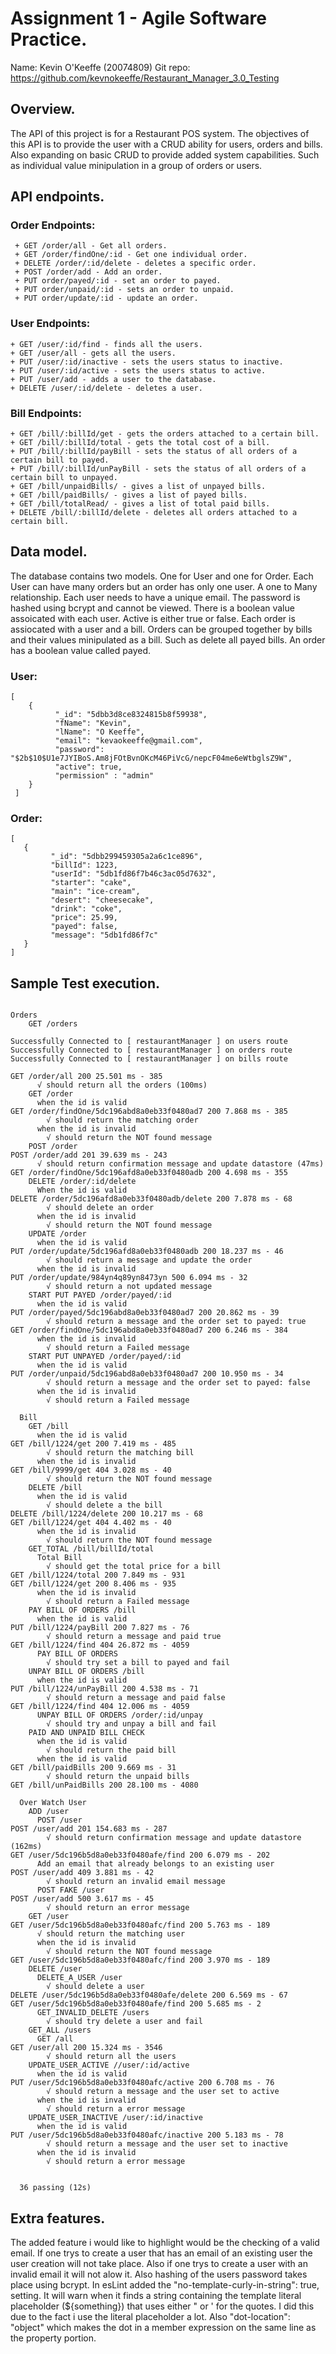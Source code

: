 # Assignment 1 - Agile Software Practice.

Name: Kevin O'Keeffe (20074809)
Git repo: https://github.com/kevnokeeffe/Restaurant_Manager_3.0_Testing

## Overview.

The API of this project is for a Restaurant POS system. The objectives of this API is to provide the user with a CRUD ability for users, orders and bills. Also expanding on basic CRUD to provide added system capabilities. Such as individual value minipulation in a group of orders or users.

## API endpoints.

### Order Endpoints:
~~~
 + GET /order/all - Get all orders.
 + GET /order/findOne/:id - Get one individual order.
 + DELETE /order/:id/delete - deletes a specific order.
 + POST /order/add - Add an order.
 + PUT order/payed/:id - set an order to payed.
 + PUT order/unpaid/:id - sets an order to unpaid.
 + PUT order/update/:id - update an order.
~~~
### User Endpoints:
~~~
+ GET /user/:id/find - finds all the users.
+ GET /user/all - gets all the users.
+ PUT /user/:id/inactive - sets the users status to inactive.
+ PUT /user/:id/active - sets the users status to active.
+ PUT /user/add - adds a user to the database.
+ DELETE /user/:id/delete - deletes a user.
~~~
### Bill Endpoints:
~~~
+ GET /bill/:billId/get - gets the orders attached to a certain bill.
+ GET /bill/:billId/total - gets the total cost of a bill.
+ PUT /bill/:billId/payBill - sets the status of all orders of a certain bill to payed.
+ PUT /bill/:billId/unPayBill - sets the status of all orders of a certain bill to unpayed.
+ GET /bill/unpaidBills/ - gives a list of unpayed bills.
+ GET /bill/paidBills/ - gives a list of payed bills.
+ GET /bill/totalRead/ - gives a list of total paid bills.
+ DELETE /bill/:billId/delete - deletes all orders attached to a certain bill.
~~~

## Data model.

The database contains two models. One for User and one for Order. Each User can have many orders but an order has only one user. A one to Many relationship.
Each user needs to have a unique email. The password is hashed using bcrypt and cannot be viewed. There is a boolean value assoicated with each user. Active is either true or false.
Each order is assiocated with a user and a bill. Orders can be grouped together by bills and their values minipulated as a bill. Such as delete all payed bills. An order has a boolean value called payed. 

### User:
~~~
[
    {
          "_id": "5dbb3d8ce8324815b8f59938",
          "fName": "Kevin",
          "lName": "O Keeffe",
          "email": "kevaokeeffe@gmail.com",
          "password": "$2b$10$U1e7JYIBoS.Am8jFOtBvnOKcM46PiVcG/nepcF04me6eWtbglsZ9W",
          "active": true,
          "permission" : "admin"
    }
 ]
 ~~~
 ### Order:
 ~~~
 [
    {
          "_id": "5dbb299459305a2a6c1ce896",
          "billId": 1223,
          "userId": "5db1fd86f7b46c3ac05d7632",
          "starter": "cake",
          "main": "ice-cream",
          "desert": "cheesecake",
          "drink": "coke",
          "price": 25.99,
          "payed": false,
          "message": "5db1fd86f7c"
    }
 ]
 ~~~
## Sample Test execution.

~~~~~~~~~~~~~~~~~~~~~~~~~~~~~~~~~~~~~~~~~~~~~~~~~~~~~~~~~~~~~~~~~~~~~~~~~~~~~

Orders
    GET /orders
    
Successfully Connected to [ restaurantManager ] on users route
Successfully Connected to [ restaurantManager ] on orders route
Successfully Connected to [ restaurantManager ] on bills route

GET /order/all 200 25.501 ms - 385
      √ should return all the orders (100ms)
    GET /order
      when the id is valid
GET /order/findOne/5dc196abd8a0eb33f0480ad7 200 7.868 ms - 385
        √ should return the matching order
      when the id is invalid
        √ should return the NOT found message
    POST /order
POST /order/add 201 39.639 ms - 243
      √ should return confirmation message and update datastore (47ms)
GET /order/findOne/5dc196afd8a0eb33f0480adb 200 4.698 ms - 355
    DELETE /order/:id/delete
      When the id is valid
DELETE /order/5dc196afd8a0eb33f0480adb/delete 200 7.878 ms - 68
        √ should delete an order
      when the id is invalid
        √ should return the NOT found message
    UPDATE /order
      when the id is valid
PUT /order/update/5dc196afd8a0eb33f0480adb 200 18.237 ms - 46
        √ should return a message and update the order
      when the id is invalid
PUT /order/update/984yn4q89yn8473yn 500 6.094 ms - 32
        √ should return a not updated message
    START PUT PAYED /order/payed/:id
      when the id is valid
PUT /order/payed/5dc196abd8a0eb33f0480ad7 200 20.862 ms - 39
        √ should return a message and the order set to payed: true
GET /order/findOne/5dc196abd8a0eb33f0480ad7 200 6.246 ms - 384
      when the id is invalid
        √ should return a Failed message
    START PUT UNPAYED /order/payed/:id
      when the id is valid
PUT /order/unpaid/5dc196abd8a0eb33f0480ad7 200 10.950 ms - 34
        √ should return a message and the order set to payed: false
      when the id is invalid
        √ should return a Failed message

  Bill
    GET /bill
      when the id is valid
GET /bill/1224/get 200 7.419 ms - 485
        √ should return the matching bill
      when the id is invalid
GET /bill/9999/get 404 3.028 ms - 40
        √ should return the NOT found message
    DELETE /bill
      when the id is valid
        √ should delete a the bill
DELETE /bill/1224/delete 200 10.217 ms - 68
GET /bill/1224/get 404 4.402 ms - 40
      when the id is invalid
        √ should return the NOT found message
    GET_TOTAL /bill/billId/total
      Total Bill
        √ should get the total price for a bill
GET /bill/1224/total 200 7.849 ms - 931
GET /bill/1224/get 200 8.406 ms - 935
      when the id is invalid
        √ should return a Failed message
    PAY BILL OF ORDERS /bill
      when the id is valid
PUT /bill/1224/payBill 200 7.827 ms - 76
        √ should return a message and paid true
GET /bill/1224/find 404 26.872 ms - 4059
      PAY BILL OF ORDERS
        √ should try set a bill to payed and fail
    UNPAY BILL OF ORDERS /bill
      when the id is valid
PUT /bill/1224/unPayBill 200 4.538 ms - 71
        √ should return a message and paid false
GET /bill/1224/find 404 12.006 ms - 4059
      UNPAY BILL OF ORDERS /order/:id/unpay
        √ should try and unpay a bill and fail
    PAID AND UNPAID BILL CHECK
      when the id is valid
        √ should return the paid bill
      when the id is valid
GET /bill/paidBills 200 9.669 ms - 31
        √ should return the unpaid bills
GET /bill/unPaidBills 200 28.100 ms - 4080

  Over Watch User
    ADD /user
      POST /user
POST /user/add 201 154.683 ms - 287
        √ should return confirmation message and update datastore (162ms)
GET /user/5dc196b5d8a0eb33f0480afe/find 200 6.079 ms - 202
      Add an email that already belongs to an existing user
POST /user/add 409 3.881 ms - 42
        √ should return an invalid email message
      POST FAKE /user
POST /user/add 500 3.617 ms - 45
        √ should return an error message
    GET /user
GET /user/5dc196b5d8a0eb33f0480afc/find 200 5.763 ms - 189
      √ should return the matching user
      when the id is invalid
        √ should return the NOT found message
GET /user/5dc196b5d8a0eb33f0480afc/find 200 3.970 ms - 189
    DELETE /user
      DELETE_A_USER /user
        √ should delete a user
DELETE /user/5dc196b5d8a0eb33f0480afe/delete 200 6.569 ms - 67
GET /user/5dc196b5d8a0eb33f0480afe/find 200 5.685 ms - 2
      GET_INVALID_DELETE /users
        √ should try delete a user and fail
    GET_ALL /users
      GET /all
GET /user/all 200 15.324 ms - 3546
        √ should return all the users
    UPDATE_USER_ACTIVE //user/:id/active
      when the id is valid
PUT /user/5dc196b5d8a0eb33f0480afc/active 200 6.708 ms - 76
        √ should return a message and the user set to active
      when the id is invalid
        √ should return a error message
    UPDATE_USER_INACTIVE /user/:id/inactive
      when the id is valid
PUT /user/5dc196b5d8a0eb33f0480afc/inactive 200 5.183 ms - 78
        √ should return a message and the user set to inactive
      when the id is invalid
        √ should return a error message


  36 passing (12s)

~~~~~~~~~~~~~~~~~~~~~~~~~~~~~~~~~~~~~~~~~~~~~~~~~~~~~~~~~~~~~~~~~~~~~~~~~~~~~


## Extra features.

The added feature i would like to highlight would be the checking of a valid email. If one trys to create a user that has an email of an existing user the user creation will not take place. Also if one trys to create a user with an invalid email it will not alow it. Also hashing of the users password takes place using bcrypt. In esLint added the "no-template-curly-in-string": true, setting. It will warn when it finds a string containing the template literal placeholder (${something}) that uses either " or ' for the quotes. I did this due to the fact i use the literal placeholder a lot. Also "dot-location": "object" which makes the dot in a member expression on the same line as the property portion.


[datamodel]: ./img/sample_data_model.gif